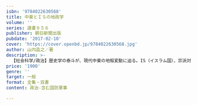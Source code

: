 ```yaml
---
isbn: '9784022630568'
title: 中東とＩＳの地政学
volume: ''
series: 選書９５６
publisher: 朝日新聞出版
pubdate: '2017-02-10'
cover: 'https://cover.openbd.jp/9784022630568.jpg'
author: 山内昌之／著
description: >-
  【社会科学/政治】歴史学の泰斗が、現代中東の地殻変動に迫る。IS（イスラム国）、宗派対立、難民、ロシア、中国そしてトランプ大統領など、日に日に危機が高まる中東・中央アジアの嵌合を解き明かす。「山内昌之氏×宮家邦彦氏×中川恵氏」による鼎談「中東混迷を読み解く」も収録。
price: '1900'
genre: ''
target: 一般
format: 全集・双書
content: 政治-含む国防軍事

---
```

